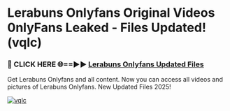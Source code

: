 # Lerabuns Onlyfans Original Videos 0nlyFans Leaked - Files Updated! (vqlc)

<h3>🔴 CLICK HERE 🌐==►► <a href="https://tinyurl.com/x26r9saj" rel="nofollow">Lerabuns Onlyfans Updated Files</a></h3>

Get Lerabuns Onlyfans and all content. Now you can access all videos and pictures of Lerabuns Onlyfans. New Updated Files 2025!

[![vqlc](https://i.imgur.com/LkgZPqh.gif)](https://tinyurl.com/x26r9saj)
